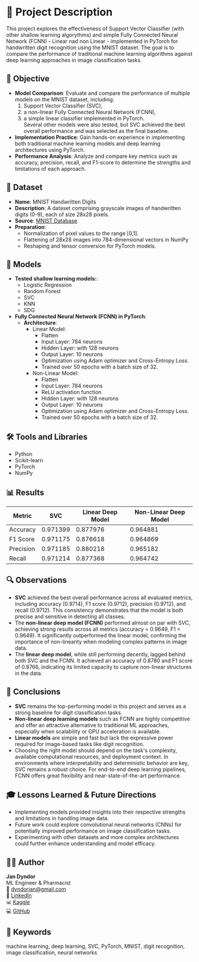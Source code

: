 
# 🧾 Project Description

This project explores the effectiveness of Support Vector Classifier (with other shallow learning algorythms) and simple Fully Connected Neural Network (FCNN) - Linear nad non Linear - implemented in PyTorch for handwritten digit recognition using the MNIST dataset. The goal is to compare the performance of traditional machine learning algorithms against deep learning approaches in image classification tasks.

## 🎯 Objective

- **Model Comparison**: Evaluate and compare the performance of multiple models on the MNIST dataset, including:  
  1) Support Vector Classifier (SVC),  
  2) a non-linear Fully Connected Neural Network (FCNN),  
  3) a simple linear classifier implemented in PyTorch.  
  Several other models were also tested, but SVC achieved the best overall performance and was selected as the final baseline.
- **Implementation Practice**: Gain hands-on experience in implementing both traditional machine learning models and deep learning architectures using PyTorch.
- **Performance Analysis**: Analyze and compare key metrics such as accuracy, precision, recall, and F1-score to determine the strengths and limitations of each approach.

## 📁 Dataset

- **Name**: MNIST Handwritten Digits
- **Description**: A dataset comprising grayscale images of handwritten digits (0-9), each of size 28x28 pixels.
- **Source**: [MNIST Database](https://www.kaggle.com/competitions/digit-recognizer)
- **Preparation**:
  - Normalization of pixel values to the range [0,1].
  - Flattening of 28x28 images into 784-dimensional vectors in NumPy
  - Reshaping and tensor conversion for PyTorch models.

## 🧠 Models
- **Tested shallow learning models:**:
  - Logistic Regression
  - Random Forest
  - SVC
  - KNN
  - SDG
- **Fully Connected Neural Network (FCNN) in PyTorch**:
  - **Architecture**:
      - Linear Model:
        - Flatten
        - Input Layer: 784 neurons
        - Hidden Layer:  with 128  neurons 
        - Output Layer: 10 neurons 
        - Optimization using Adam optimizer and Cross-Entropy Loss.
        - Trained over 50 epochs with a batch size of 32.
    - Non-Linear Model:
        - Flatten
        - Input Layer: 784 neurons
        - ReLU activation function
        - Hidden Layer:  with 128  neurons 
        - Output Layer: 10 neurons 
        - Optimization using Adam optimizer and Cross-Entropy Loss.
        - Trained over 50 epochs with a batch size of 32.

## 🛠️ Tools and Libraries

- Python
- Scikit-learn
- PyTorch
- NumPy


## 📊 Results


| Metric          | SVC      | Linear Deep Model | Non-Linear Deep Model |
|-----------------|----------|-------------------|------------------------|
| Accuracy        | 0.971399 | 0.877976          | 0.964881               |
| F1 Score        | 0.971175 | 0.876618          | 0.964869               |
| Precision       | 0.971185 | 0.880218          | 0.965182               |
| Recall          | 0.971214 | 0.877368          | 0.964742               |



## 🔍 Observations

- **SVC** achieved the best overall performance across all evaluated metrics, including accuracy (0.9714), F1 score (0.9712), precision (0.9712), and recall (0.9712). This consistency demonstrates that the model is both precise and sensitive in detecting all classes.
- The **non-linear deep model (FCNN)** performed almost on par with SVC, achieving strong results across all metrics (accuracy = 0.9649, F1 = 0.9649). It significantly outperformed the linear model, confirming the importance of non-linearity when modeling complex patterns in image data.
- The **linear deep model**, while still performing decently, lagged behind both SVC and the FCNN. It achieved an accuracy of 0.8780 and F1 score of 0.8766, indicating its limited capacity to capture non-linear structures in the data.

## 📌 Conclusions

- **SVC** remains the top-performing model in this project and serves as a strong baseline for digit classification tasks.
- **Non-linear deep learning models** such as FCNN are highly competitive and offer an attractive alternative to traditional ML approaches, especially when scalability or GPU acceleration is available.
- **Linear models** are simple and fast but lack the expressive power required for image-based tasks like digit recognition.
- Choosing the right model should depend on the task's complexity, available computational resources, and deployment context. In environments where interpretability and deterministic behavior are key, SVC remains a robust choice. For end-to-end deep learning pipelines, FCNN offers great flexibility and near-state-of-the-art performance.


## 🎓 Lessons Learned & Future Directions

- Implementing models provided insights into their respective strengths and limitations in handling image data.
- Future work could explore convolutional neural networks (CNNs) for potentially improved performance on image classification tasks.
- Experimenting with other datasets and more complex architectures could further enhance understanding and model efficacy.

## 🙋‍♂️ Author

**Jan Dyndor**  
ML Engineer & Pharmacist  
📧 dyndorjan@gmail.com  
🔗 [LinkedIn](https://www.linkedin.com/in/jan-dyndor/)  
📊 [Kaggle](https://www.kaggle.com/jandyndor)  
💻 [GitHub](https://github.com/jandyndor)

## 🧠 Keywords

machine learning, deep learning, SVC, PyTorch, MNIST, digit recognition, image classification, neural networks
